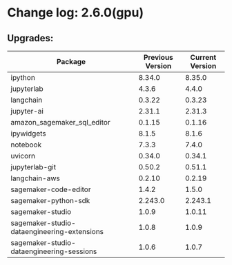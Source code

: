 # Change log: 2.6.0(gpu)

## Upgrades: 

Package | Previous Version | Current Version
---|---|---
ipython|8.34.0|8.35.0
jupyterlab|4.3.6|4.4.0
langchain|0.3.22|0.3.23
jupyter-ai|2.31.1|2.31.3
amazon_sagemaker_sql_editor|0.1.15|0.1.16
ipywidgets|8.1.5|8.1.6
notebook|7.3.3|7.4.0
uvicorn|0.34.0|0.34.1
jupyterlab-git|0.50.2|0.51.1
langchain-aws|0.2.10|0.2.19
sagemaker-code-editor|1.4.2|1.5.0
sagemaker-python-sdk|2.243.0|2.243.1
sagemaker-studio|1.0.9|1.0.11
sagemaker-studio-dataengineering-extensions|1.0.8|1.0.9
sagemaker-studio-dataengineering-sessions|1.0.6|1.0.7

